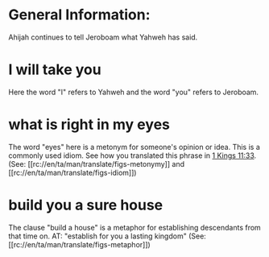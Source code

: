 # General Information:

Ahijah continues to tell Jeroboam what Yahweh has said.

# I will take you

Here the word "I" refers to Yahweh and the word "you" refers to Jeroboam.

# what is right in my eyes

The word "eyes" here is a metonym for someone's opinion or idea. This is a commonly used idiom. See how you translated this phrase in [1 Kings 11:33](./31.md). (See: [[rc://en/ta/man/translate/figs-metonymy]] and [[rc://en/ta/man/translate/figs-idiom]])

# build you a sure house

The clause "build a house" is a metaphor for establishing descendants from that time on. AT: "establish for you a lasting kingdom" (See: [[rc://en/ta/man/translate/figs-metaphor]])